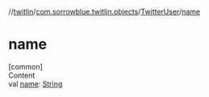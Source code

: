 //[twitlin](../../index.md)/[com.sorrowblue.twitlin.objects](../index.md)/[TwitterUser](index.md)/[name](name.md)



# name  
[common]  
Content  
val [name](name.md): [String](https://kotlinlang.org/api/latest/jvm/stdlib/kotlin/-string/index.html)  



